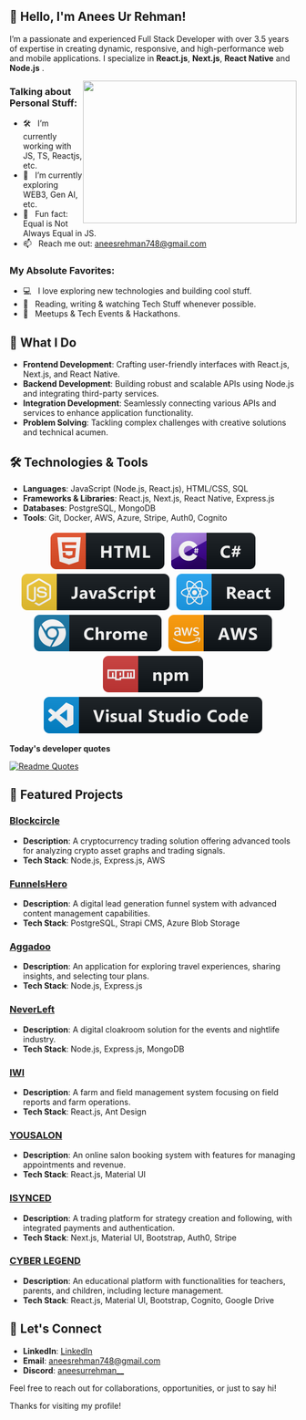 
## 👋 Hello, I'm Anees Ur Rehman!

I’m a passionate and experienced Full Stack Developer with over 3.5 years of expertise in creating dynamic, responsive, and high-performance web and mobile applications. I specialize in **React.js**, **Next.js**, **React Native** and **Node.js** . 

<img align="right" height="250" width="375" alt="" src="https://raw.githubusercontent.com/iampavangandhi/iampavangandhi/master/gifs/coder.gif" />

### Talking about Personal Stuff:

- 🛠 &nbsp; I’m currently working with JS, TS, Reactjs, etc.
- 🚀 &nbsp; I’m currently exploring WEB3, Gen AI, etc.
- 👾 &nbsp; Fun fact: Equal is Not Always Equal in JS.
- 📫 &nbsp; Reach me out: [aneesrehman748@gmail.com](mailto:aneesrehman748@gmail.com)


### My Absolute Favorites:

- 💻 &nbsp; I love exploring new technologies and building cool stuff.
- 📰 &nbsp; Reading, writing & watching Tech Stuff whenever possible.
- 🍕 &nbsp; Meetups & Tech Events & Hackathons.


## 🌟 What I Do

- **Frontend Development**: Crafting user-friendly interfaces with React.js, Next.js, and React Native.
- **Backend Development**: Building robust and scalable APIs using Node.js and integrating third-party services.
- **Integration Development**: Seamlessly connecting various APIs and services to enhance application functionality.
- **Problem Solving**: Tackling complex challenges with creative solutions and technical acumen.

## 🛠️ Technologies & Tools

- **Languages**: JavaScript (Node.js, React.js), HTML/CSS, SQL
- **Frameworks & Libraries**: React.js, Next.js, React Native, Express.js
- **Databases**: PostgreSQL, MongoDB
- **Tools**: Git, Docker, AWS, Azure, Stripe, Auth0, Cognito

<p align="center">
  <!-- For more icons please follow  https://github.com/MikeCodesDotNET/ColoredBadges -->
  <img src="https://raw.githubusercontent.com/8bithemant/8bithemant/master/svg/dev/languages/html.svg" alt="html" style="vertical-align:top; margin:4px">    
  <img src="https://raw.githubusercontent.com/8bithemant/8bithemant/master/svg/dev/languages/csharp.svg" alt="csharp" style="vertical-align:top; margin:4px">
  <img src="https://raw.githubusercontent.com/8bithemant/8bithemant/master/svg/dev/languages/js.svg" alt="js" style="vertical-align:top; margin:4px">
  <img src="https://raw.githubusercontent.com/8bithemant/8bithemant/master/svg/dev/frameworks/react.svg" alt="react" style="vertical-align:top; margin:4px">
  <img src="https://raw.githubusercontent.com/8bithemant/8bithemant/master/svg/dev/misc/chrome.svg" alt="chrome" style="vertical-align:top; margin:4px">
  <img src="https://raw.githubusercontent.com/8bithemant/8bithemant/master/svg/dev/services/aws.svg" alt="aws" style="vertical-align:top; margin:4px">
  <img src="https://raw.githubusercontent.com/8bithemant/8bithemant/master/svg/dev/services/npm.svg" alt="npm" style="vertical-align:top; margin:4px">
  <img src="https://raw.githubusercontent.com/8bithemant/8bithemant/master/svg/dev/tools/visualstudio_code.svg" alt="vscode" style="vertical-align:top; margin:4px">
</p>
  

<strong>Today's developer quotes</strong>

[![Readme Quotes](https://quotes-github-readme.vercel.app/api?type=horizontal&theme=swift&border=true)](https://github.com/piyushsuthar/github-readme-quotes)
<br/>

## 🚀 Featured Projects

### [Blockcircle](https://github.com/aneesrehman104/blockcircle)
- **Description**: A cryptocurrency trading solution offering advanced tools for analyzing crypto asset graphs and trading signals.
- **Tech Stack**: Node.js, Express.js, AWS

### [FunnelsHero](https://github.com/aneesrehman104/funnelshero)
- **Description**: A digital lead generation funnel system with advanced content management capabilities.
- **Tech Stack**: PostgreSQL, Strapi CMS, Azure Blob Storage

### [Aggadoo](https://github.com/aneesrehman104/aggadoo)
- **Description**: An application for exploring travel experiences, sharing insights, and selecting tour plans.
- **Tech Stack**: Node.js, Express.js

### [NeverLeft](https://github.com/aneesrehman104/neverleft)
- **Description**: A digital cloakroom solution for the events and nightlife industry.
- **Tech Stack**: Node.js, Express.js, MongoDB

### [IWI](https://github.com/aneesrehman104/iwi)
- **Description**: A farm and field management system focusing on field reports and farm operations.
- **Tech Stack**: React.js, Ant Design

### [YOUSALON](https://github.com/aneesrehman104/yousaloon)
- **Description**: An online salon booking system with features for managing appointments and revenue.
- **Tech Stack**: React.js, Material UI

### [ISYNCED](https://github.com/aneesrehman104/isynced)
- **Description**: A trading platform for strategy creation and following, with integrated payments and authentication.
- **Tech Stack**: Next.js, Material UI, Bootstrap, Auth0, Stripe

### [CYBER LEGEND](https://github.com/aneesrehman104/cyber-legend)
- **Description**: An educational platform with functionalities for teachers, parents, and children, including lecture management.
- **Tech Stack**: React.js, Material UI, Bootstrap, Cognito, Google Drive

<!--  <p align="center">
  <h4> 📈 Full Stack | Competitive Programming </h4>
   </p>

 

<p align="center" >
<a href="https://github.com/aneesrehman104/github-readme-stats"> 
    <img  src="https://github-readme-stats.vercel.app/api?username=aneesrehman104&&show_icons=true&theme=radical"/>
  </a>

</p>

<br /> -->

## 🤝 Let's Connect

- **LinkedIn**: [LinkedIn](https://www.linkedin.com/in/aneesurrehman-/)
- **Email**: [aneesrehman748@gmail.com](mailto:aneesrehman748@gmail.com)
- **Discord**: [aneesurrehman__](https://discord.com/users/aneesurrehman__)

Feel free to reach out for collaborations, opportunities, or just to say hi!

Thanks for visiting my profile!

<!--
#### P.S. Don't forget to star and fork my repositories if you find them useful!
-->
